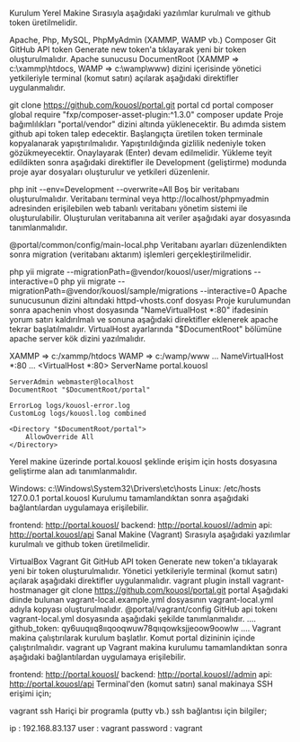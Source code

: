 Kurulum
Yerel Makine
Sırasıyla aşağıdaki yazılımlar kurulmalı ve github token üretilmelidir.

Apache, Php, MySQL, PhpMyAdmin (XAMMP, WAMP vb.)
Composer
Git
GitHub API token Generate new token'a tıklayarak yeni bir token oluşturulmalıdır.
Apache sunucusu DocumentRoot (XAMMP => c:\xammp\htdocs, WAMP => c:\wamp\www) dizini içerisinde yönetici yetkileriyle terminal (komut satırı) açılarak aşağıdaki direktifler uygulanmalıdır.

git clone https://github.com/kouosl/portal.git portal
cd portal
composer global require "fxp/composer-asset-plugin:^1.3.0"
composer update
Proje bağımlılıkları "portal/vendor" dizini altında yüklenecektir. Bu adımda sistem github api token talep edecektir. Başlangıçta üretilen token terminale kopyalanarak yapıştırılmalıdır. Yapıştırıldığında gizlilik nedeniyle token gözükmeyecektir. Onaylayarak (Enter) devam edilmelidir. Yükleme teyit edildikten sonra aşağıdaki direktifler ile Development (geliştirme) modunda proje ayar dosyaları oluşturulur ve yetkileri düzenlenir.

php init --env=Development --overwrite=All
Boş bir veritabanı oluşturulmalıdır. Veritabanı terminal veya http://localhost/phpmyadmin adresinden erişilebilen web tabanlı veritabanı yönetim sistemi ile oluşturulabilir. Oluşturulan veritabanına ait veriler aşağıdaki ayar dosyasında tanımlanmalıdır.

@portal/common/config/main-local.php 
Veritabanı ayarları düzenlendikten sonra migration (veritabanı aktarım) işlemleri gerçekleştirilmelidir.

php yii migrate --migrationPath=@vendor/kouosl/user/migrations --interactive=0
php yii migrate --migrationPath=@vendor/kouosl/sample/migrations --interactive=0
Apache sunucusunun dizini altındaki httpd-vhosts.conf dosyası Proje kurulumundan sonra apachenin vhost dosyasında "NameVirtualHost *:80" ifadesinin yorum satırı kaldırılmalı ve sonuna aşağıdaki direktifler eklenerek apache tekrar başlatılmalıdır. VirtualHost ayarlarında "$DocumentRoot" bölümüne apache server kök dizini yazılmalıdır.

XAMMP => c:/xammp/htdocs
WAMP => c:/wamp/www
...
NameVirtualHost *:80
...
<VirtualHost *:80>
    ServerName portal.kouosl
       
    ServerAdmin webmaster@localhost
    DocumentRoot "$DocumentRoot/portal"
       
    ErrorLog logs/kouosl-error.log
    CustomLog logs/kouosl.log combined	
       
    <Directory "$DocumentRoot/portal">
        AllowOverride All
    </Directory>
</VirtualHost>
Yerel makine üzerinde portal.kouosl şeklinde erişim için hosts dosyasına geliştirme alan adı tanımlanmalıdır.

Windows: c:\Windows\System32\Drivers\etc\hosts
Linux: /etc/hosts
127.0.0.1   portal.kouosl
Kurulumu tamamlandıktan sonra aşağıdaki bağlantılardan uygulamaya erişilebilir.

frontend: http://portal.kouosl/
backend: http://portal.kouosl//admin
api: http://portal.kouosl/api
Sanal Makine (Vagrant)
Sırasıyla aşağıdaki yazılımlar kurulmalı ve github token üretilmelidir.

VirtualBox
Vagrant
Git
GitHub API token Generate new token'a tıklayarak yeni bir token oluşturulmalıdır.
Yönetici yetkileriyle terminal (komut satırı) açılarak aşağıdaki direktifler uygulanmalıdır.
vagrant plugin install vagrant-hostmanager
git clone https://github.com/kouosl/portal.git portal 
Aşağıdaki diinde bulunan vagrant-local.example.yml dosyasının vagrant-local.yml adıyla kopyası oluşturulmalıdır.
@portal/vagrant/config 
GitHub api tokenı vagrant-local.yml dosyasında aşağıdaki şekilde tanımlanmalıdır.
....
github_token: qy6uuqııq8ııqooqwuw78qııqowksjjeoow9oowlw
....
Vagrant makina çalıştırılarak kurulum başlatlır. Komut portal dizininin içinde çalıştırılmalıdır.
vagrant up
Vagrant makina kurulumu tamamlandıktan sonra aşağıdaki bağlantılardan uygulamaya erişilebilir.

frontend: http://portal.kouosl/
backend: http://portal.kouosl//admin
api: http://portal.kouosl/api
Terminal'den (komut satırı) sanal makinaya SSH erişimi için;

vagrant ssh
Hariçi bir programla (putty vb.) ssh bağlantısı için bilgiler;

ip : 192.168.83.137
user : vagrant
password : vagrant
